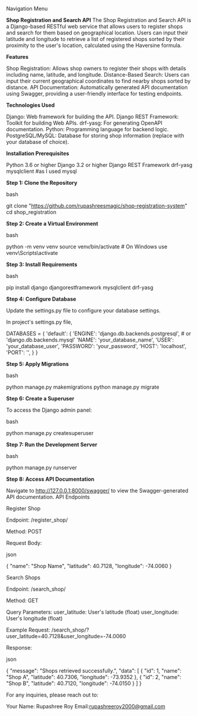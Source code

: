 Navigation Menu




**Shop Registration and Search API**
The Shop Registration and Search API is a Django-based RESTful web service that allows users to register shops and search for them based on geographical location. Users can input their latitude and longitude to retrieve a list of registered shops sorted by their proximity to the user's location, calculated using the Haversine formula.

**Features**

Shop Registration: Allows shop owners to register their shops with details including name, latitude, and longitude.
Distance-Based Search: Users can input their current geographical coordinates to find nearby shops sorted by distance.
API Documentation: Automatically generated API documentation using Swagger, providing a user-friendly interface for testing endpoints.


**Technologies Used**

Django: Web framework for building the API.
Django REST Framework: Toolkit for building Web APIs.
drf-yasg: For generating OpenAPI documentation.
Python: Programming language for backend logic.
PostgreSQL/MySQL: Database for storing shop information (replace with your database of choice).

**Installation Prerequisites**

Python 3.6 or higher
Django 3.2 or higher
Django REST Framework
drf-yasg
mysqlclient  #as I used mysql


**Step 1: Clone the Repository**

bash

git clone "https://github.com/rupashreesmagic/shop-registration-system" cd shop_registration

**Step 2: Create a Virtual Environment**

bash

python -m venv venv source venv/bin/activate # On Windows use venv\Scripts\activate

**Step 3: Install Requirements**

bash

pip install django djangorestframework mysqlclient drf-yasg

**Step 4: Configure Database**

Update the settings.py file to configure your database settings.

In project's settings.py file,

DATABASES = { 'default': { 'ENGINE': 'django.db.backends.postgresql', # or 'django.db.backends.mysql' 'NAME': 'your_database_name', 'USER': 'your_database_user', 'PASSWORD': 'your_password', 'HOST': 'localhost', 'PORT': '', } }

**Step 5: Apply Migrations**

bash

python manage.py makemigrations
python manage.py migrate

**Step 6: Create a Superuser**

To access the Django admin panel:

bash

python manage.py createsuperuser

**Step 7: Run the Development Server**

bash

python manage.py runserver

**Step 8: Access API Documentation**

Navigate to http://127.0.0.1:8000/swagger/ to view the Swagger-generated API documentation. API Endpoints

Register Shop

Endpoint: /register_shop/

Method: POST

Request Body:

json

{ "name": "Shop Name", "latitude": 40.7128, "longitude": -74.0060 }

Search Shops

Endpoint: /search_shop/

Method: GET

Query Parameters: user_latitude: User's latitude (float) user_longitude: User's longitude (float)

Example Request: /search_shop/?user_latitude=40.7128&user_longitude=-74.0060

Response:

json

{ "message": "Shops retrieved successfully.", "data": [ { "id": 1, "name": "Shop A", "latitude": 40.7306, "longitude": -73.9352 }, { "id": 2, "name": "Shop B", "latitude": 40.7120, "longitude": -74.0150 } ] }



For any inquiries, please reach out to:

Your Name: Rupashree Roy
Email:rupashreeroy2000@gmail.com
